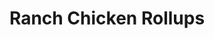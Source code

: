 ---
layout: recipe
title:  "Ranch Chicken Rollups"
image: ranch-chicken-rollups.jpg
imagecredit: http://www.lifewiththecrustcutoff.com/ranch-chicken-club-roll-ups/2/
dateAdded: 20170316

authorName: Parrish
authorURL: http://www.lifewiththecrustcutoff.com/author/fangedangel32/
sourceName: Life with the Crust Cut Off
sourceURL: http://www.lifewiththecrustcutoff.com/ranch-chicken-club-roll-ups/2/
category: Poultry
yield: 4
prepTime: 15
cookTime: 20

ingredients:
- 8 chicken tenders, either precooked or cut from chicken breast and sauteed till cooked through.
- 16 slices bacon (microwave bacon is fine)
- 8 slices colby jack cheese
- 2 cans crescent roll dough, pressed into rectangles.

directions:
- Preheat oven to 375.
- Place about 2 tsp or so of ranch on each crescent roll rectangle.
- Add a slice of colby jack cheese (torn to fit)
- Add 2 slices bacon.
- Add one chicken strip.
- Roll up and place seam side down on greased cookie sheet.
- Back for 15-20 minutes until golden.
- Serve with extra ranch for dipping.

---